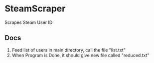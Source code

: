 # SteamScraper
Scrapes Steam User ID


## Docs

1. Feed list of users in main directory, call the file "list.txt"
2. When Program is Done, it should give new file called "reduced.txt"
